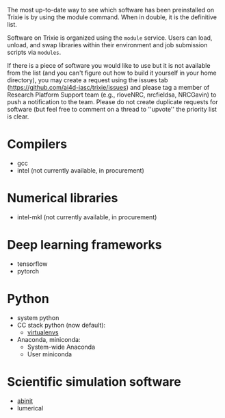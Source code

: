 The most up-to-date way to see which software has been preinstalled on Trixie is by using the module command. When in double, it is the definitive list.

Software on Trixie is organized using the ``module`` service. Users can load, unload, and swap libraries within their environment and job submission scripts via ``modules``.

If there is a piece of software you would like to use but it is not available from the list (and you can't figure out how to build it yourself in your home directory), you may create a request using the issues tab (https://github.com/ai4d-iasc/trixie/issues) and please tag a member of Research Platform Support team (e.g., rloveNRC, nrcfieldsa, NRCGavin) to push a notification to the team. Please do not create duplicate requests for software (but feel free to comment on a thread to ''upvote'' the priority list is clear.

# Compilers

* gcc
* intel (not currently available, in procurement)

# Numerical libraries

* intel-mkl (not currently available, in procurement)

# Deep learning frameworks

* tensorflow
* pytorch

# Python

* system python
* CC stack python (now default):
  * [virtualenvs](jobs-python-virtualenv.md)
* Anaconda, miniconda:
  * System-wide Anaconda
  * User miniconda

# Scientific simulation software

* [abinit](jobs-abinit.md)
* lumerical
